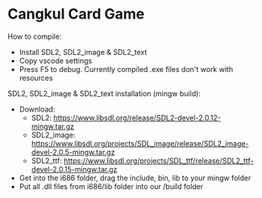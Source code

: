 # Cangkul Card Game

How to compile:
- Install SDL2, SDL2_image & SDL2_text
- Copy vscode settings
- Press F5 to debug. Currently compiled .exe files don't work with resources


SDL2, SDL2_image & SDL2_text installation (mingw build):
- Download:
  - SDL2: https://www.libsdl.org/release/SDL2-devel-2.0.12-mingw.tar.gz
  - SDL2_image: https://www.libsdl.org/projects/SDL_image/release/SDL2_image-devel-2.0.5-mingw.tar.gz
  - SDL2_ttf: https://www.libsdl.org/projects/SDL_ttf/release/SDL2_ttf-devel-2.0.15-mingw.tar.gz
- Get into the i686 folder, drag the include, bin, lib to your mingw folder
- Put all .dll files from i686/lib folder into our /build folder
